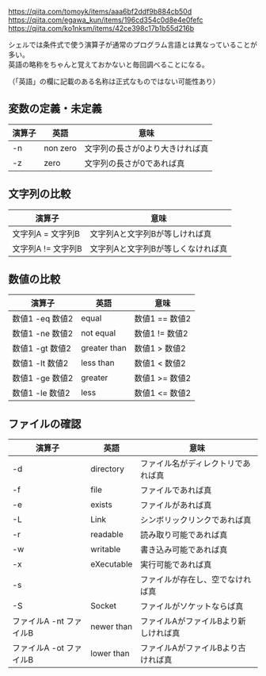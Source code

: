 <https://qiita.com/tomoyk/items/aaa6bf2ddf9b884cb50d>  
<https://qiita.com/egawa_kun/items/196cd354c0d8e4e0fefc>  
<https://qiita.com/ko1nksm/items/42ce398c17b1b55d216b>

シェルでは条件式で使う演算子が通常のプログラム言語とは異なっていることが多い。  
英語の略称をちゃんと覚えておかないと毎回調べることになる。

（「英語」の欄に記載のある名称は正式なものではない可能性あり）

## 変数の定義・未定義
| 演算子 | 英語 | 意味 |
|---|---|---|
| -n | non zero | 文字列の長さが0より大きければ真 |
| -z | zero | 文字列の長さが0であれば真 |

## 文字列の比較
| 演算子 | 意味 |
|---|---|
| 文字列A = 文字列B | 文字列Aと文字列Bが等しければ真 |
| 文字列A != 文字列B | 文字列Aと文字列Bが等しくなければ真 |

## 数値の比較
| 演算子 | 英語 | 意味 |
|---|---|---|
| 数値1 -eq 数値2 | equal | 数値1 == 数値2 |
| 数値1 -ne 数値2 | not equal | 数値1 != 数値2 |
| 数値1 -gt 数値2 | greater than | 数値1 > 数値2 |
| 数値1 -lt 数値2 | less than | 数値1 < 数値2 |
| 数値1 -ge 数値2 | greater | 数値1 >= 数値2 |
| 数値1 -le 数値2 | less | 数値1 <= 数値2 |


## ファイルの確認
| 演算子 | 英語 | 意味  |
|---|---|---|
| -d | directory | ファイル名がディレクトリであれば真 |
| -f | file | ファイルであれば真 |
| -e | exists | ファイルがあれば真 |
| -L | Link | シンボリックリンクであれば真 |
| -r | readable | 読み取り可能であれば真 |
| -w | writable | 書き込み可能であれば真 |
| -x | eXecutable | 実行可能であれば真 |
| -s |  | ファイルが存在し、空でなければ真 |
| -S | Socket | ファイルがソケットならば真 |
| ファイルA -nt ファイルB | newer than | ファイルAがファイルBより新しければ真 |
| ファイルA -ot ファイルB | lower than | ファイルAがファイルBより古ければ真 |
